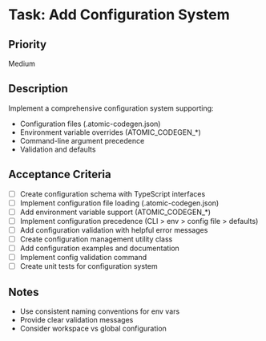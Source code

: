 # Task: Add Configuration System

## Priority
Medium

## Description
Implement a comprehensive configuration system supporting:
- Configuration files (.atomic-codegen.json)
- Environment variable overrides (ATOMIC_CODEGEN_*)
- Command-line argument precedence
- Validation and defaults

## Acceptance Criteria
- [ ] Create configuration schema with TypeScript interfaces
- [ ] Implement configuration file loading (.atomic-codegen.json)
- [ ] Add environment variable support (ATOMIC_CODEGEN_*)
- [ ] Implement configuration precedence (CLI > env > config file > defaults)
- [ ] Add configuration validation with helpful error messages
- [ ] Create configuration management utility class
- [ ] Add configuration examples and documentation
- [ ] Implement config validation command
- [ ] Create unit tests for configuration system

## Notes
- Use consistent naming conventions for env vars
- Provide clear validation messages
- Consider workspace vs global configuration